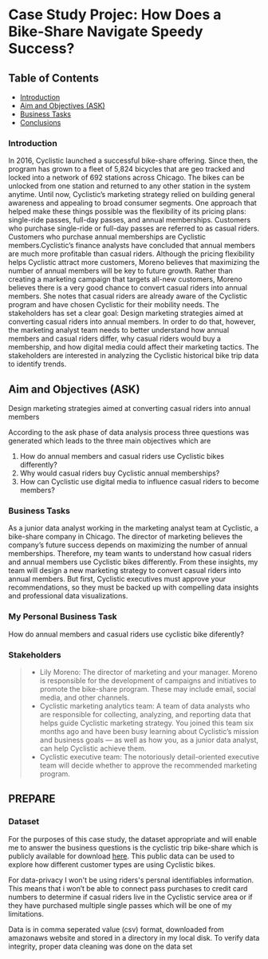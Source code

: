 # Case Study Projec: How Does a Bike-Share Navigate Speedy Success?

## Table of Contents
<ul>
<li><a href="#intro">Introduction</a></li>
<li><a href="#Ask">Aim and Objectives (ASK)</a></li>
<li><a href="#bt">Business Tasks</a></li>
<li><a href="#conclusions">Conclusions</a></li>
</ul>

<a id='intro'></a>
### Introduction
In 2016, Cyclistic launched a successful bike-share offering. Since then, the program has grown to a fleet of 5,824 bicycles that are geo tracked and locked into a network of 692 stations across Chicago. The bikes can be unlocked from one station and returned to any other station in the system anytime. Until now, Cyclistic’s marketing strategy relied on building general awareness and appealing to broad consumer segments. One approach that helped make these things possible was the flexibility of its pricing plans: single-ride passes, full-day passes, and annual memberships. Customers who purchase single-ride or full-day passes are referred to as casual riders. Customers who purchase annual memberships are Cyclistic members.Cyclistic’s finance analysts have concluded that annual members are much more profitable than casual riders. Although the pricing flexibility helps Cyclistic attract more customers, Moreno believes that maximizing the number of annual members will be key to future growth. Rather than creating a marketing campaign that targets all-new customers, Moreno believes there is a very good chance to convert casual riders into annual members. She notes that casual riders are already aware of the Cyclistic program and have chosen Cyclistic for their mobility needs. The stakeholders has set a clear goal: Design marketing strategies aimed at converting casual riders into annual members. In order to do that, however, the marketing analyst team needs to better understand how annual members and casual riders differ, why casual riders would buy a membership, and how digital media could affect their marketing tactics. The stakeholders are interested in analyzing the Cyclistic historical bike trip data to identify trends.

<a id='Ask'></a> 
## Aim and Objectives (ASK)
Design marketing strategies aimed at converting casual riders into annual members

According to the ask phase of data analysis process three questions was generated which leads
to the three main objectives which are 
1. How do annual members and casual riders use Cyclistic bikes differently?
2. Why would casual riders buy Cyclistic annual memberships?
3. How can Cyclistic use digital media to influence casual riders to become members?

<a id='bt'></a>
### Business Tasks
As a junior data analyst working in the marketing analyst team at Cyclistic, a bike-share company in Chicago. The director of marketing believes the company’s future success depends on maximizing the number of annual memberships. Therefore, my team wants to understand how casual riders and annual members use Cyclistic bikes differently. From these insights,
my team will design a new marketing strategy to convert casual riders into annual members. But first, Cyclistic executives must approve your recommendations, so they must be backed up with compelling data insights and professional data
visualizations.

### My Personal Business Task
How do annual members and casual riders use cyclistic bike diferently?

### Stakeholders
>- Lily Moreno: The director of marketing and your manager. Moreno is responsible for the development of campaigns
and initiatives to promote the bike-share program. These may include email, social media, and other channels.
>- Cyclistic marketing analytics team: A team of data analysts who are responsible for collecting, analyzing, and reporting data that helps guide Cyclistic marketing strategy. You joined this team six months ago and have been busy learning about Cyclistic’s mission and business goals — as well as how you, as a junior data analyst, can help Cyclistic achieve them.
>- Cyclistic executive team: The notoriously detail-oriented executive team will decide whether to approve the recommended marketing program.

## PREPARE

### Dataset

For the purposes of this case study, the dataset appropriate and will enable me to answer the business questions is the cyclistic trip bike-share which is publicly available for download [here](https://divvy-tripdata.s3.amazonaws.com/index.html). This public data can  be used to explore how different customer types are using Cyclistic bikes. 

For data-privacy I won't be using riders's persnal identifiables information. This
means that i won’t be able to connect pass purchases to credit card numbers to determine if casual riders live in the Cyclistic service area or if they have purchased multiple single passes which will be one of my limitations.

Data is in comma seperated value (csv) format, downloaded from amazonaws website and stored in a directory in my local disk. To verify data integrity, proper data cleaning was done on the data set 

